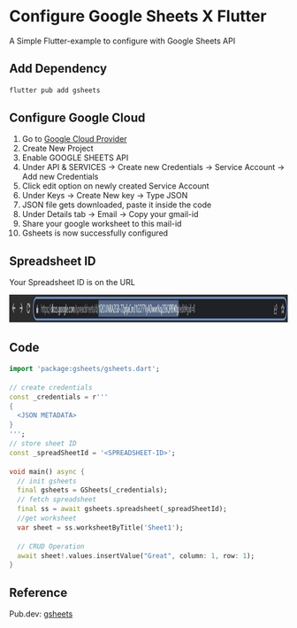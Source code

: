 # Configure Google Sheets X Flutter

A Simple Flutter-example to configure with Google Sheets API

## Add Dependency

```bash
flutter pub add gsheets
```

## Configure Google Cloud
1. Go to [Google Cloud Provider](https://console.cloud.google.com/)
2. Create New Project
3. Enable GOOGLE SHEETS API
4. Under API & SERVICES -> Create new Credentials -> Service Account -> Add new Credentials
5. Click edit option on newly created Service Account
6. Under Keys -> Create New key -> Type JSON
7. JSON file gets downloaded, paste it inside the code
8. Under Details tab -> Email -> Copy your gmail-id 
9. Share your google worksheet to this mail-id
10. Gsheets is now successfully configured

## Spreadsheet ID
Your Spreadsheet ID is on the URL
<p>
<img src="https://github.com/Vishwa-Karthik/Gsheets-Flutter-Configure/blob/master/spreadsheetID.jpg" height=50 width=5000 />
</p>

## Code
```dart
import 'package:gsheets/gsheets.dart';

// create credentials
const _credentials = r'''
{
  <JSON METADATA>
}
''';
// store sheet ID
const _spreadSheetId = '<SPREADSHEET-ID>';

void main() async {
  // init gsheets
  final gsheets = GSheets(_credentials);
  // fetch spreadsheet
  final ss = await gsheets.spreadsheet(_spreadSheetId);
  //get worksheet
  var sheet = ss.worksheetByTitle('Sheet1');

  // CRUD Operation
  await sheet!.values.insertValue("Great", column: 1, row: 1);
}
```

## Reference
Pub.dev: [gsheets](https://pub.dev/packages/gsheets)

